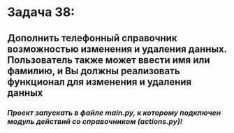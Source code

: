 # Задача 38: 
## Дополнить телефонный справочник возможностью изменения и удаления данных. Пользователь также может ввести имя или фамилию, и Вы должны реализовать функционал для изменения и удаления данных

### _Проект запускать в файле **main.py**, к которому подключен модуль действий со справочником **(actions.py)**!_